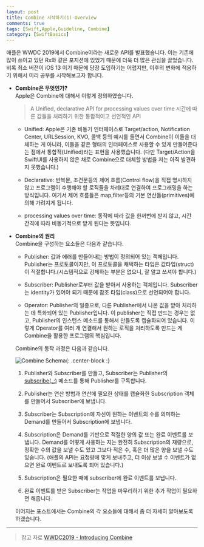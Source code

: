```yaml
---
layout: post
title: Combine 시작하기(1)-Overview
comments: true
tags: [Swift,Apple,Guideline, Combine]
category: [SwiftBasics]
---  
```


애플은 WWDC 2019에서 Combine이라는 새로운 API를 발표했습니다. 이는 기존에 많이 쓰이고 있던 Rx와 같은 포지션에 있었기 때문에 더욱 더 많은 관심을 끌었습니다. 비록 최소 버전이 iOS 13 이기 때문에 당장 도입하기는 어렵지만, 이후의 변화에 적응하기 위해서 미리 공부를 시작해보고자 합니다.  

* **Combine은 무엇인가?**  
  Apple은 Combine에 대해서 이렇게 정의하였습니다.

    > A Unified, declarative API for processing values over time
    > 시간에 따른 값들을 처리하기 위한 통합적이고 선언적인 API

    * Unified: Apple은 기존 비동기 인터페이스로 Target/action, Notification Center, URLSession, KVO, 콜백 등의 예시를 들면서 Combine이 이들을 대체하는 게 아니라, 이들을 같은 형태의 인터페이스로 사용할 수 있게 만들어준다는 점에서 통합적(Unified)라는 표현을 사용했습니다. (다만 Target/Action을 SwiftUI를 사용하지 않은 채로 Combine으로 대체할 방법을 저는 아직 발견하지 못했습니다.)  
    
    * Declarative: 반복문, 조건문등의 제어 흐름(Control flow)을 직접 명시하지 않고 프로그램이 수행해야 할 로직들을 차례대로 연결하여 프로그래밍을 하는 방식입니다. 여기서 제어 흐름들은 map,filter등의 기본 연산들(primitives)에 의해 가려지게 됩니다. 
    
    * processing values over time: 동작에 따라 값을 한꺼번에 받지 않고, 시간 간격에 따라 비동기적으로 받게 된다는 뜻입니다. 

* **Combine의 원리**  
  Combine을 구성하는 요소들은 다음과 같습니다.  

  * Publisher: 값과 에러를 만들어내는 방법이 정의되어 있는 객체입니다. Publisher는 프로토콜이지만, 이 프로토콜을 채택하는 타입은 값타입(struct)이 적절합니다.(시스템적으로 강제하는 부분은 없으니, 잘 알고 쓰셔야 합니다.) 
  
  * Subscriber: Publisher로부터 값을 받아서 사용하는 객체입니다. Subscriber는 identity가 있어야 되기 때문에 참조 타입(class)으로 선언되어야 합니다.
  
  * Operator: Publisher의 일종으로, 다른 Publisher에서 나온 값을 받아 처리하는 데 특화되어 있는 Publisher입니다. 이 publisher는 직접 만드는 경우는 없고, Publisher의 인스턴스 메소드를 통해서 만들도록 캡슐화되어 있습니다. 이렇게 Operator를 여러 개 연결해서 원하는 로직을 처리하도록 만드는 게 Combine을 활용한 프로그램의 핵심입니다.

  Combine의 동작 과정은 다음과 같습니다.  

  ![Combine Schema]({{"/img/CombineSchema.png"}}){: .center-block :}  

  1. Publisher와 Subscriber를 만들고, Subscriber는 Publisher의 [subscribe(_:)](https://developer.apple.com/documentation/combine/publisher/3204756-subscribe) 메소드를 통해 Publisher를 구독합니다.  
  
  2. Publisher는 연산 방법과 연산에 필요한 상태를 캡슐화한 Subscription 객체를 만들어서 Subscriber에 보냅니다.
  
  3. Subscriber는 Subscription에 자신이 원하는 이벤트의 수를 의미하는 Demand를 만들어서 Subscription에 보냅니다.  
  
  4. Subscription은 Demand를 기반으로 적절한 양의 값 또는 완료 이벤트를 보냅니다. Demand를 어떻게 사용하는 지는 완전히 Subscription의 재량으로, 정확한 수의 값을 보낼 수도 있고 그보다 적은 수, 혹은 더 많은 양을 보낼 수도 있습니다. (애플의 API는 요청량에 맞게 보내주고, 더 이상 보낼 수 이벤트가 없으면 완료 이벤트르 보내도록 되어 있습니다.)
  
  5. Subscription은 필요한 때에 subscriber에 완료 이벤트를 보냅니다. 
  
  6. 완료 이벤트를 받은 Subscriber는 작업을 마무리하기 위한 추가 작업이 필요하면 해줍니다.

  이어지는 포스트에서는 Combine의 각 요소들에 대해서 좀 더 자세히 알아보도록 하겠습니다.

---

> 참고 자료
> [WWDC2019 - Introducing Combine](https://developer.apple.com/videos/play/wwdc2019/722/)
